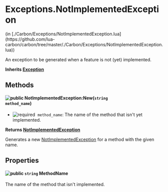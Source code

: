 <link href="../../style.css" rel="stylesheet" type="text/css"/>
<h1 class="class-title">Exceptions.NotImplementedException</h1>
<span class="file-link">(in [./Carbon/Exceptions/NotImplementedException.lua](https://github.com/lua-carbon/carbon/tree/master/./Carbon/Exceptions/NotImplementedException.lua))</span><br/>

An exception to be generated when a feature is not (yet) implemented.

**Inherits [Exception](Classes/Exception)**

## Methods
#### ![public](https://img.shields.io/badge/%20-public-11b237.svg?style=flat-square) NotImplementedException:New(<code>string method_name</code>)
- ![required](https://img.shields.io/badge/%20-required-ff9600.svg?style=flat-square)&nbsp;&nbsp;`method_name`: The name of the method that isn't yet implemented.

**Returns  [NotImplementedException](Classes/Exceptions.NotImplementedException)**

Generates a new [NotImplementedException](Classes/Exceptions.NotImplementedException) for a method with the given name.


## Properties
#### ![public](https://img.shields.io/badge/%20-public-11b237.svg?style=flat-square) <code>string</code> MethodName
The name of the method that isn't implemented.

